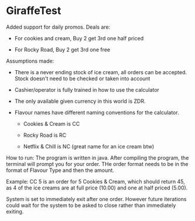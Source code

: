 # GiraffeTest
 Added support for daily promos. Deals are:
   
   - For cookies and cream, Buy 2 get 3rd one half priced
   
   - For Rocky Road, Buy 2 get 3rd one free

Assumptions made:
   
   - There is a never ending stock of ice cream, all orders can be accepted. Stock doesn't need to be checked or taken into account
   
   - Cashier/operator is fully trained in how to use the calculator 
   
   - The only available given currency in this world is ZDR.
   
   - Flavour names have different naming conventions for the calculator.
        
        - Cookies & Cream is CC
        
        - Rocky Road is RC
        
        - Netflix & Chill is NC (great name for an ice cream btw)

How to run:
The program is written in java. After compiling the program, the terminal will prompt you for your order. THe order format needs to be in the format of Flavour Type and then the amount. 

Example: CC 5 is an order for 5 Cookies & Cream, which should return 45, as 4 of the ice creams are at full price (10.00) and one at half priced (5.00).

System is set to immediately exit after one order. However future iterations could wait for the system to be asked to close rather than immediately exiting. 

